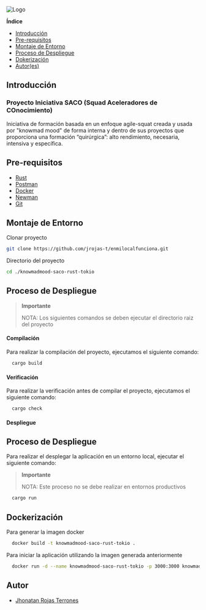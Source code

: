 
![Logo](https://www.dafont.com/forum/attach/orig/8/5/852715.png)

**Índice**
- [Introducción](#Introduccion)
- [Pre-requisitos](#Pre-requisitos)
- [Montaje de Entorno](#Montaje-de-Entorno)
- [Proceso de Despliegue](#Proceso-de-despliegue)
- [Dokerización](#Dokerizacion)
- [Autor(es)](#Autor)


## Introducción ##

### Proyecto Iniciativa SACO (Squad Aceleradores de COnocimiento) ###

Iniciativa de formación basada en un enfoque agile-squat creada y usada por "knowmad mood" de forma interna y dentro de sus proyectos que proporciona una formación “quirúrgica”: alto rendimiento, necesaria, intensiva y específica.

## Pre-requisitos

 - [Rust](https://www.rust-lang.org/tools/install)
 - [Postman](https://www.postman.com/downloads/)
 - [Docker](https://www.docker.com/products/docker-desktop/)
 - [Newman](https://www.npmjs.com/package/newman)
 - [Git](https://git-scm.com/downloads)

## Montaje de Entorno ##

Clonar proyecto

```bash
git clone https://github.com/jrojas-t/enmilocalfunciona.git
```

Directorio del proyecto

```bash
cd ./knowmadmood-saco-rust-tokio
```

## Proceso de Despliegue ##
>**Importante**
>
>NOTA: Los siguientes comandos se deben ejecutar el directorio raiz del proyecto
>
#### Compilación ####

Para realizar la compilación del proyecto, ejecutamos el siguiente comando:

```bash
  cargo build
```

#### Verificación ####

Para realizar la verificación antes de compilar el proyecto, ejecutamos el siguiente comando:

```bash
  cargo check
```

#### Despliegue ####

## Proceso de Despliegue ##

Para realizar el desplegar la aplicación en un entorno local, ejecutar el siguiente comando:

>**Importante**
>
>NOTA: Este proceso no se debe realizar en entornos productivos
>

```bash
  cargo run
```

## Dockerización ##

Para generar la imagen docker

```bash
  docker build -t knowmadmood-saco-rust-tokio .

```
Para iniciar la aplicación utilizando la imagen generada anteriormente

```bash
  docker run -d --name knowmadmood-saco-rust-tokio -p 3000:3000 knowmadmood-saco-rust-tokio

```

## Autor

- [Jhonatan Rojas Terrones](https://www.linkedin.com/in/jrojast/)
